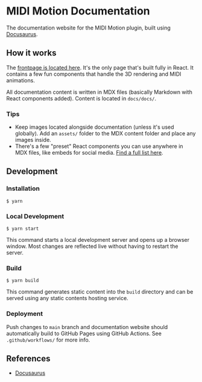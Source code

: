 # MIDI Motion Documentation

The documentation website for the MIDI Motion plugin, built using [Docusaurus](https://docusaurus.io/).

## How it works

The [frontpage is located here](docs\src\pages\index.tsx). It's the only page that's built fully in React. It contains a few fun components that handle the 3D rendering and MIDI animations.

All documentation content is written in MDX files (basically Markdown with React components added). Content is located in `docs/docs/`.

### Tips

- Keep images located alongside documentation (unless it's used globally). Add an `assets/` folder to the MDX content folder and place any images inside.
- There's a few "preset" React components you can use anywhere in MDX files, like embeds for social media. [Find a full list here](docs\src\theme\MDXComponents\index.tsx).

## Development

### Installation

```
$ yarn
```

### Local Development

```
$ yarn start
```

This command starts a local development server and opens up a browser window. Most changes are reflected live without having to restart the server.

### Build

```
$ yarn build
```

This command generates static content into the `build` directory and can be served using any static contents hosting service.

### Deployment

Push changes to `main` branch and documentation website should automatically build to GitHub Pages using GitHub Actions. See `.github/workflows/` for more info.

## References

- [Docusaurus](https://docusaurus.io/)

